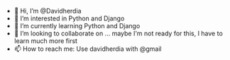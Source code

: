 - 👋 Hi, I’m @Davidherdia
- 👀 I’m interested in Python and Django
- 🌱 I’m currently learning Python and Django
- 💞️ I’m looking to collaborate on ... maybe I'm not ready for this, I have to learn much more first
- 📫 How to reach me: Use davidherdia  with @gmail

<!---
Davidherdia/Davidherdia is a ✨ special ✨ repository because its `README.md` (this file) appears on your GitHub profile.
You can click the Preview link to take a look at your changes.
--->
